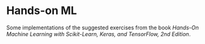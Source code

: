 # Hands-on ML

Some implementations of the suggested exercises from the book *Hands-On Machine Learning with Scikit-Learn, Keras, and TensorFlow, 2nd Edition*.
